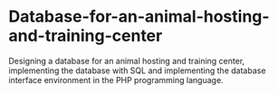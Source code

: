 # Database-for-an-animal-hosting-and-training-center
Designing a database for an animal hosting and training center, implementing the database with SQL and implementing the database interface environment in the PHP programming language.
